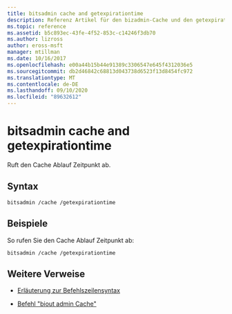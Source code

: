 ```yaml
---
title: bitsadmin cache and getexpirationtime
description: Referenz Artikel für den bizadmin-Cache und den getexpirationtime-Befehl, der die Cache Ablaufzeit abruft.
ms.topic: reference
ms.assetid: b5c893ec-43fe-4f52-853c-c14246f3db70
ms.author: lizross
author: eross-msft
manager: mtillman
ms.date: 10/16/2017
ms.openlocfilehash: e00a44b15b44e91389c3306547e645f4312036e5
ms.sourcegitcommit: db2d46842c68813d043738d6523f13d8454fc972
ms.translationtype: MT
ms.contentlocale: de-DE
ms.lasthandoff: 09/10/2020
ms.locfileid: "89632612"
---
```

# <a name="bitsadmin-cache-and-getexpirationtime"></a>bitsadmin cache and getexpirationtime

Ruft den Cache Ablauf Zeitpunkt ab.

## <a name="syntax"></a>Syntax

```
bitsadmin /cache /getexpirationtime
```

## <a name="examples"></a>Beispiele

So rufen Sie den Cache Ablauf Zeitpunkt ab:

```
bitsadmin /cache /getexpirationtime
```

## <a name="additional-references"></a>Weitere Verweise

- [Erläuterung zur Befehlszeilensyntax](command-line-syntax-key.md)

- [Befehl "biout admin Cache"](bitsadmin-cache.md)
